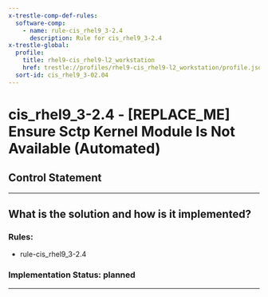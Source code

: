 ```yaml
---
x-trestle-comp-def-rules:
  software-comp:
    - name: rule-cis_rhel9_3-2.4
      description: Rule for cis_rhel9_3-2.4
x-trestle-global:
  profile:
    title: rhel9-cis_rhel9-l2_workstation
    href: trestle://profiles/rhel9-cis_rhel9-l2_workstation/profile.json
  sort-id: cis_rhel9_3-02.04
---
```


# cis_rhel9_3-2.4 - \[REPLACE_ME\] Ensure Sctp Kernel Module Is Not Available (Automated)

## Control Statement

______________________________________________________________________

## What is the solution and how is it implemented?

<!-- For implementation status enter one of: implemented, partial, planned, alternative, not-applicable -->

<!-- Note that the list of rules under ### Rules: is read-only and changes will not be captured after assembly to JSON -->

<!-- Add control implementation description here for control: cis_rhel9_3-2.4 -->

### Rules:

  - rule-cis_rhel9_3-2.4

### Implementation Status: planned

______________________________________________________________________
